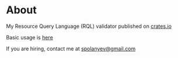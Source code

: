 # About

My Resource Query Language (RQL) validator published on [crates.io](https://crates.io/crates/xyz_validator)

Basic usage is [here](/CRATES.IO.md)

If you are hiring, contact me at [spolanyev@gmail.com](mailto:spolanyev@gmail.com?subject=Rust%3A%20vacancy)
